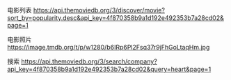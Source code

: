电影列表
https://api.themoviedb.org/3/discover/movie?sort_by=popularity.desc&api_key=4f870358b9a1d192e492353b7a28cd02&page=1

电影照片
https://image.tmdb.org/t/p/w1280/b6IRp6Pl2Fsq37r9jFhGoLtaqHm.jpg

搜索
https://api.themoviedb.org/3/search/company?api_key=4f870358b9a1d192e492353b7a28cd02&query=heart&page=1